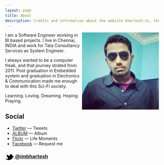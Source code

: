 ```yaml
---
layout: page
title: About
description: Credits and information about the website bhartesh.in, the personal website for Bhartesh, a Engineer, Software Professional, Web Developer, Internet Freak, Music Enthusiast, Web Noodler living and working in Chennai.
---
```


<img src="portrait.jpg" width="50%" align="right">

I am a Software Engineer working in BI based projects. I live in Chennai, INDIA and work for Tata Consultancy Services as System Engineer.

I always wanted to be a computer freak, and that journey strated from 2011. Post graduation in Embedded system and graduation in Electronics & Communication made me enough to deal with this Sci-Fi society.

Learning. Loving. Dreaming. Hoping. Praying.


## Social

- [Twitter](http://twitter.com/imbhartesh) — Tweets
- [ALBUM](http://imbhartesh.tumblr.com) — Album
- [Flickr](https://www.flickr.com/photos/bmclickr/albums/72157656140027328) — Life Moments
- [Facebook](http://www.facebook.com/iambhartesh) — Request me

### [<img src="/res/twitter.png" width="29" height="20" style="display:inline-block;vertical-align:middle"> @imbhartesh](http://twitter.com/imbhartesh)
